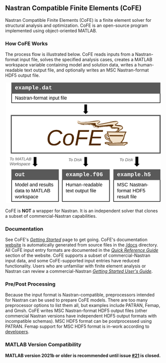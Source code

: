 ## Nastran Compatible Finite Elements (CoFE) 
Nastran Compatible Finite Elements (CoFE) is a finite element solver for structural analysis and optimization. CoFE is an open-source program implemented using object-oriented MATLAB.

### How CoFE Works
The process flow is illustrated below. CoFE reads inputs from a Nastran-format input file, solves the specified analysis cases, creates a MATLAB workspace variable containing model and solution data, writes a human-readable text output file, and optionally writes an MSC Nastran-format HDF5 output file.

<p align="center">
<img src="https://raw.githubusercontent.com/vtpasquale/web_assets/assets/img/inputOutput2.svg" width="500">
</p>

CoFE is **NOT** a wrapper for Nastran. It is an independent solver that clones a subset of commercial-Nastran capabilities.

### Documentation
See CoFE's [*Getting Started*](https://vtpasquale.github.io/NASTRAN_CoFE/1._Getting_Started/) page to get going. CoFE's documentation [website](https://vtpasquale.github.io/NASTRAN_CoFE/) is automatically generated from source files in the [/docs](https://github.com/vtpasquale/NASTRAN_CoFE/tree/version5/docs) directory. All CoFE input entry formats are documented in the [*Quick Reference Guide*](https://vtpasquale.github.io/NASTRAN_CoFE/5._Quick_Reference_Guide/quick_reference_guide/) section of the website. CoFE supports a subset of commercial-Nastran input data, and some CoFE-supported input entries have reduced functionality. Users who are unfamiliar with finite element analysis or Nastran can review a commercial-Nastran [*Getting Started User's Guide*](https://www.google.com/search?q=Nastran+Getting+Started+User%E2%80%99s+Guide). 

### Pre/Post Processing
Because the input format is Nastran-compatible, preprocessors intended for Nastran can be used to prepare CoFE models. There are too many preprocessor options to list them all, but examples include PATRAN, Femap, and Gmsh. CoFE writes MSC Nastran-format HDF5 output files (other commercial Nastran versions have independent HDF5 output formats with incompatible schemas). MSC HDF5 format can be postprocessed using PATRAN. Femap support for MSC HDF5 format is in-work according to [developers]( https://community.sw.siemens.com/s/question/0D54O000061xpmj/femap-needs-to-better-support-msc-nastrans-newer-features-feature-requests). 

### MATLAB Version Compatibility
**MATLAB version 2021b or older is recommended until issue [#21](https://github.com/vtpasquale/NASTRAN_CoFE/issues/21) is closed.**